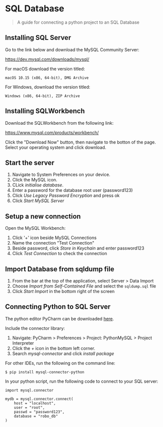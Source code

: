# SQL Database
> A guide for connecting a python project to an SQL Database


## Installing SQL Server

Go to the link below and download the MySQL Community Server: 

<https://dev.mysql.com/downloads/mysql/>


For macOS download the version titled:
```shell
macOS 10.15 (x86, 64-bit), DMG Archive
```
For Windows, download the version titled:
```shell
Windows (x86, 64-bit), ZIP Archive
```

## Installing SQLWorkbench

Download the SQLWorkbench from the following link:

<https://www.mysql.com/products/workbench/>


Click the "Download Now" button, then navigate to the botton of the page. Select your operating system and click download.

## Start the server

1. Navigate to System Preferences on your device. 
2. Click the MySQL icon. 
3. CLick *initialise database*.
4. Enter a password for the database root user (password123)
5. Click *Use Legacy Password Encryption* and press ok
6. Click *Start MySQL Server*


## Setup a new connection

Open the MySQL Workbench:
1. Click '+' icon beside MySQL Connections
2. Name the connection "Test Connection"
3. Beside password, click *Store in Keychain* and enter password123
4. Click *Test Connection* to check the connection


## Import Database from sqldump file

1. From the bar at the top of the application, select Server > Data Import
2. Choose *Import from Self-Contained File* and select the ``sqldump.sql`` file
3. Click *Start Import* in the bottom right of the screen


## Connecting Python to SQL Server

The python editor PyCharm can be downloaded [here](https://www.jetbrains.com/pycharm/).

Include the connector library:
1. Navigate: PyCharm > Preferences > Project: PythonMySQL > Project Interpreter
2. Click the *+* icon in the bottom left corner.
3. Search *mysql-connector* and click *install package*

For other IDEs, run the following on the command line:

```shell
$ pip install mysql-connector-python
```

In your python script, run the following code to connect to your SQL server:

```shell
import mysql.connector

mydb = mysql.connector.connect(
    host = "localhost",
    user = "root",
    passwd = "password123",
    database = "robo_db"
)
```


